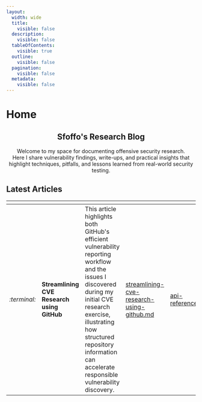 ```yaml
---
layout:
  width: wide
  title:
    visible: false
  description:
    visible: false
  tableOfContents:
    visible: true
  outline:
    visible: false
  pagination:
    visible: false
  metadata:
    visible: false
---
```


# Home

<h2 align="center">Sfoffo's Research Blog</h2>

<p align="center">Welcome to my space for documenting offensive security research.<br>Here I share vulnerability findings, write-ups, and practical insights that highlight techniques, pitfalls, and lessons learned from real-world security testing.</p>

## Latest Articles

<table data-view="cards"><thead><tr><th></th><th></th><th></th><th data-hidden data-card-target data-type="content-ref"></th><th data-hidden data-card-cover data-type="files"></th></tr></thead><tbody><tr><td><i class="fa-terminal">:terminal:</i></td><td><strong>Streamlining CVE Research using GitHub</strong></td><td>This article highlights both GitHub's efficient vulnerability reporting workflow and the issues I discovered during my initial CVE research exercise, illustrating how structured repository information can accelerate responsible vulnerability discovery.</td><td><a href="2024-articles/streamlining-cve-research-using-github.md">streamlining-cve-research-using-github.md</a></td><td><a href=".gitbook/assets/api-reference.jpg">api-reference.jpg</a></td></tr></tbody></table>
